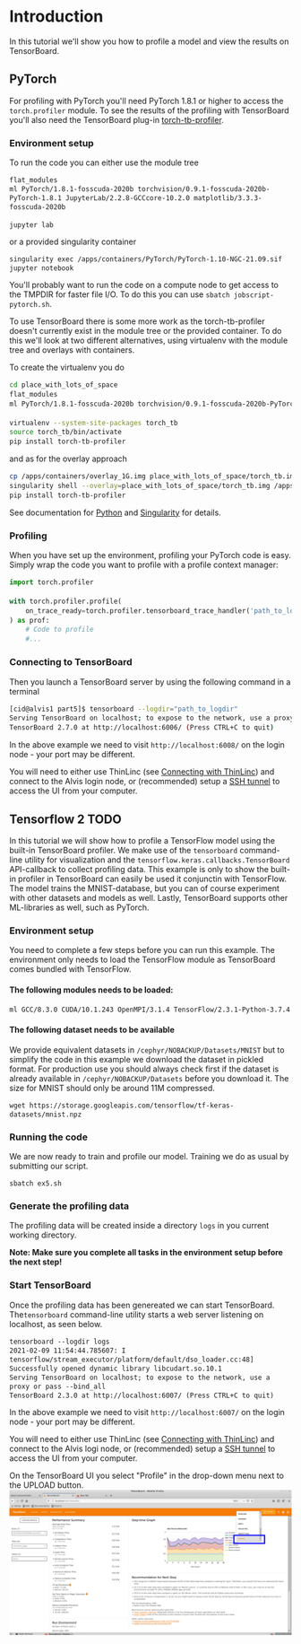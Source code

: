 # Introduction
In this tutorial we'll show you how to profile a model and view the results on
TensorBoard.

## PyTorch
For profiling with PyTorch you'll need PyTorch 1.8.1 or higher to access the
`torch.profiler` module. To see the results of the profiling with TensorBoard
you'll also need the TensorBoard plug-in
[torch-tb-profiler](https://github.com/pytorch/kineto/tree/main/tb_plugin).

### Environment setup
To run the code you can either use the module tree
```
flat_modules
ml PyTorch/1.8.1-fosscuda-2020b torchvision/0.9.1-fosscuda-2020b-PyTorch-1.8.1 JupyterLab/2.2.8-GCCcore-10.2.0 matplotlib/3.3.3-fosscuda-2020b

jupyter lab
```
or a provided singularity container
```
singularity exec /apps/containers/PyTorch/PyTorch-1.10-NGC-21.09.sif jupyter notebook 
```

You'll probably want to run the code on a compute node to get access to the
TMPDIR for faster file I/O. To do this you can use
`sbatch jobscript-pytorch.sh`.

To use TensorBoard there is some more work as the torch-tb-profiler doesn't
currently exist in the module tree or the provided container. To do this we'll
look at two different alternatives, using virtualenv with the module tree and
overlays with containers.

To create the virtualenv you do
```bash
cd place_with_lots_of_space
flat_modules
ml PyTorch/1.8.1-fosscuda-2020b torchvision/0.9.1-fosscuda-2020b-PyTorch-1.8.1 JupyterLab/2.2.8-GCCcore-10.2.0 matplotlib/3.3.3-fosscuda-2020b

virtualenv --system-site-packages torch_tb
source torch_tb/bin/activate
pip install torch-tb-profiler
```
and as for the overlay approach
```bash
cp /apps/containers/overlay_1G.img place_with_lots_of_space/torch_tb.img
singularity shell --overlay=place_with_lots_of_space/torch_tb.img /apps/containers/PyTorch/PyTorch-1.10-NGC-21.09.sif
pip install torch-tb-profiler
```

See documentation for [Python](https://www.c3se.chalmers.se/documentation/applications/python/) and [Singularity](https://www.c3se.chalmers.se/documentation/applications/containers/) for details.

### Profiling
When you have set up the environment, profiling your PyTorch code is easy.
Simply wrap the code you want to profile with a profile context manager:
```python
import torch.profiler

with torch.profiler.profile(
    on_trace_ready=torch.profiler.tensorboard_trace_handler('path_to_logdir'),
) as prof:
    # Code to profile
    #...
```

### Connecting to TensorBoard
Then you launch a TensorBoard server by using the following command in a terminal
```bash
[cid@alvis1 part5]$ tensorboard --logdir="path_to_logdir"
Serving TensorBoard on localhost; to expose to the network, use a proxy or pass --bind_all
TensorBoard 2.7.0 at http://localhost:6006/ (Press CTRL+C to quit)
```

In the above example we need to visit `http://localhost:6008/` on the login
node - your port may be different.

You will need to either use ThinLinc (see 
[Connecting with ThinLinc](https://www.c3se.chalmers.se/documentation/remote_graphics/))
and connect to the Alvis login node, or (recommended) setup a
[SSH tunnel](https://www.c3se.chalmers.se/documentation/connecting/#use-ssh-tunnel-to-access-services)
to access the UI from your computer.

## Tensorflow 2 TODO
In this tutorial we will show how to profile a TensorFlow model using the
built-in TensorBoard profiler.  We make use of the `tensorboard` command-line
utility for visualization and the `tensorflow.keras.callbacks.TensorBoard`
API-callback to collect profiling data. This example is only to show the built-in profiler
in TensorBoard can easily be used it conjunctin with TensorFlow. The model trains the
MNIST-database, but you can of course experiment with other datasets and models
as well. Lastly, TensorBoard supports other ML-libraries as well, such as PyTorch.

### Environment setup
You need to complete a few steps before you can run this example. The environment only
needs to load the TensorFlow module as TensorBoard comes bundled with TensorFlow.
#### The following modules needs to be loaded:
```
ml GCC/8.3.0 CUDA/10.1.243 OpenMPI/3.1.4 TensorFlow/2.3.1-Python-3.7.4
```
#### The following dataset needs to be available
We provide equivalent datasets in `/cephyr/NOBACKUP/Datasets/MNIST` but to
simplify the code in this example we download the dataset in pickled format.
For production use you should always check first if the dataset is already
available in `/cephyr/NOBACKUP/Datasets` before you download it. The size
for MNIST should only be around 11M compressed.
```
wget https://storage.googleapis.com/tensorflow/tf-keras-datasets/mnist.npz
```

### Running the code
We are now ready to train and profile our model. Training we do as usual by submitting our script.
```
sbatch ex5.sh
```

### Generate the profiling data
The profiling data will be created inside a directory `logs` in you current
working directory.

**Note: Make sure you complete all tasks in the environment setup before the next step!**

### Start TensorBoard
Once the profiling data has been genereated we can start TensorBoard.
The`tensorboard` command-line utility starts a web server listening on
localhost, as seen below. 
```
tensorboard --logdir logs
2021-02-09 11:54:44.785607: I tensorflow/stream_executor/platform/default/dso_loader.cc:48] Successfully opened dynamic library libcudart.so.10.1
Serving TensorBoard on localhost; to expose to the network, use a proxy or pass --bind_all
TensorBoard 2.3.0 at http://localhost:6007/ (Press CTRL+C to quit)
```
In the above example we need to visit `http://localhost:6007/` on the login
node - your port may be different.

You will need to either use ThinLinc (see [Connecting with ThinLinc](https://www.c3se.chalmers.se/documentation/remote_graphics/))
and connect to the Alvis logi node, or (recommended) setup a [SSH tunnel](https://www.c3se.chalmers.se/documentation/connecting/#use-ssh-tunnel-to-access-services)
to access the UI from your computer.

On the TensorBoard UI you select "Profile" in the drop-down menu next to the UPLOAD button.
![TensorBoard Profile](tb_profile.png)
